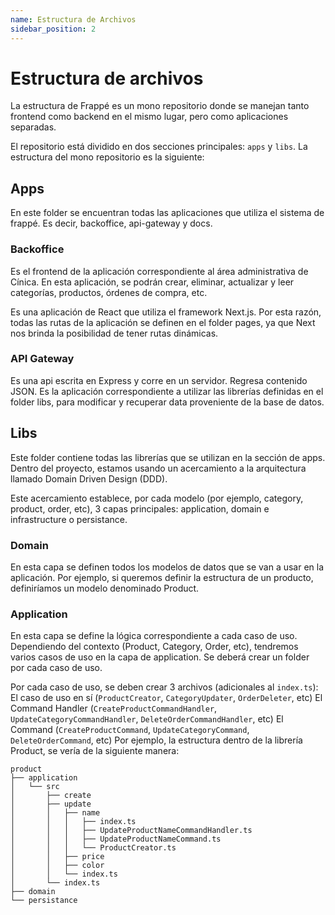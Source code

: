 ```yaml
---
name: Estructura de Archivos
sidebar_position: 2
---
```


# Estructura de archivos

La estructura de Frappé es un mono repositorio donde se manejan tanto frontend como backend en el mismo lugar, pero como aplicaciones separadas.

El repositorio está dividido en dos secciones principales: `apps` y `libs`. La estructura del mono repositorio es la siguiente:

## Apps

En este folder se encuentran todas las aplicaciones que utiliza el sistema de frappé. Es decir, backoffice, api-gateway y docs.

### Backoffice

Es el frontend de la aplicación correspondiente al área administrativa de Cínica. En esta aplicación, se podrán crear, eliminar, actualizar y leer categorías, productos, órdenes de compra, etc.

Es una aplicación de React que utiliza el framework Next.js. Por esta razón, todas las rutas de la aplicación se definen en el folder pages, ya que Next nos brinda la posibilidad de tener rutas dinámicas.

### API Gateway

Es una api escrita en Express y corre en un servidor. Regresa contenido JSON. Es la aplicación correspondiente a utilizar las librerías definidas en el folder libs, para modificar y recuperar data proveniente de la base de datos.

## Libs

Este folder contiene todas las librerías que se utilizan en la sección de apps. Dentro del proyecto, estamos usando un acercamiento a la arquitectura llamado Domain Driven Design (DDD).

Este acercamiento establece, por cada modelo (por ejemplo, category, product, order, etc), 3 capas principales: application, domain e infrastructure o persistance.

### Domain

En esta capa se definen todos los modelos de datos que se van a usar en la aplicación. Por ejemplo, si queremos definir la estructura de un producto, definiríamos un modelo denominado Product.

### Application

En esta capa se define la lógica correspondiente a cada caso de uso. Dependiendo del contexto (Product, Category, Order, etc), tendremos varios casos de uso en la capa de application. Se deberá crear un folder por cada caso de uso.

Por cada caso de uso, se deben crear 3 archivos (adicionales al `index.ts`):
El caso de uso en sí (`ProductCreator`, `CategoryUpdater`, `OrderDeleter`, etc)
El Command Handler (`CreateProductCommandHandler`, `UpdateCategoryCommandHandler`, `DeleteOrderCommandHandler`, etc)
El Command (`CreateProductCommand`, `UpdateCategoryCommand`, `DeleteOrderCommand`, etc)
Por ejemplo, la estructura dentro de la librería Product, se vería de la siguiente manera:

```
product
├── application
│   └── src
│       ├── create
│       ├── update
│       │   ├── name
│       │   │   ├── index.ts
│       │   │   ├── UpdateProductNameCommandHandler.ts
│       │   │   ├── UpdateProductNameCommand.ts
│       │   │   └── ProductCreator.ts
│       │   ├── price
│       │   ├── color
│       │   └── index.ts
│       └── index.ts
├── domain
└── persistance
```
